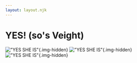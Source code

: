 ```yaml
---
layout: layout.njk
---
```


# YES! (so's Veight)

!["YES SHE IS"](./images/vampy.png 'YES SHE IS'){.img-hidden}
!["YES SHE IS"](./images/vampygayonion.png 'YES SHE IS'){.img-hidden}
!["YES SHE IS"](./images/vampygif.gif 'YES SHE IS'){.img-hidden}
